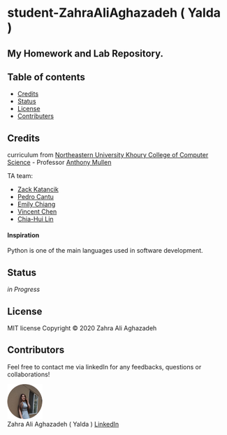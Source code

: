 # student-ZahraAliAghazadeh ( Yalda )

## My Homework and Lab Repository.




## Table of contents
* [Credits](#credits)
* [Status](#status) 
* [License](#license) 
* [Contributers](#contributers)




## Credits

curriculum from [Northeastern University Khoury College of Computer Science](https://www.khoury.northeastern.edu/) - Professor [Anthony Mullen ](https://github.ccs.neu.edu/tmullen)

TA team:
* [Zack Katancik](https://github.ccs.neu.edu/zkatancik)
* [Pedro Cantu](https://github.ccs.neu.edu/pantu16)
* [Emily Chiang](https://github.ccs.neu.edu/chiangp)
* [Vincent Chen](https://github.ccs.neu.edu/weisongchen)
* [Chia-Hui Lin](https://github.ccs.neu.edu/nage82822)


#### Inspiration
Python is one of the main languages used in software development.


## Status
_in Progress_


## License

MIT license 
Copyright © 2020 Zahra Ali Aghazadeh



## Contributors

Feel free to contact me via linkedIn for any feedbacks, questions or collaborations! 



<img src="./assets/images/Yalda1.png" width="80px"> <br>
Zahra Ali Aghazadeh  ( Yalda )
[LinkedIn](https://www.linkedin.com/in/zahraaliaghazadeh/)






























